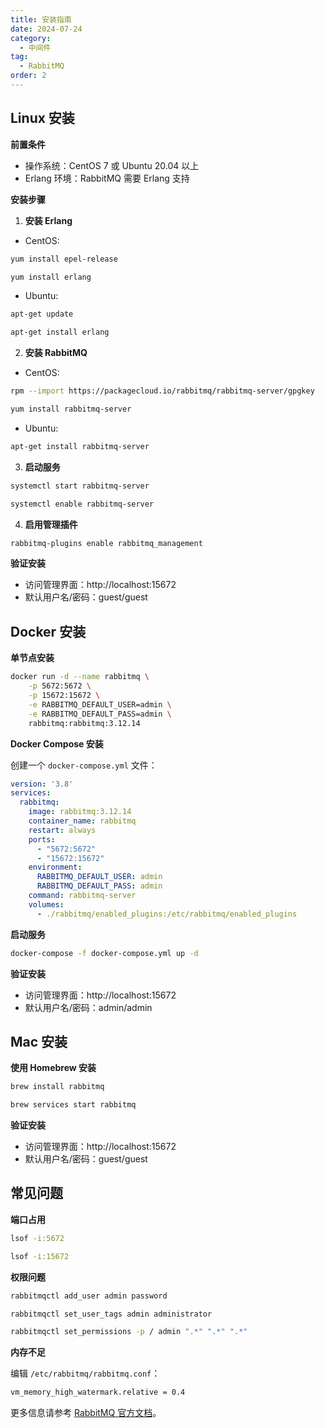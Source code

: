 ```yaml
---
title: 安装指南
date: 2024-07-24
category:
  - 中间件
tag:
  - RabbitMQ
order: 2
---
```


## Linux 安装

**前置条件**

- 操作系统：CentOS 7 或 Ubuntu 20.04 以上
- Erlang 环境：RabbitMQ 需要 Erlang 支持

**安装步骤**

1. **安装 Erlang**

- CentOS:

```bash
yum install epel-release

yum install erlang
```

- Ubuntu:

```bash
apt-get update

apt-get install erlang
```

2. **安装 RabbitMQ**

- CentOS:

```bash
rpm --import https://packagecloud.io/rabbitmq/rabbitmq-server/gpgkey

yum install rabbitmq-server
```

- Ubuntu:

```bash
apt-get install rabbitmq-server
```

3. **启动服务**

```bash
systemctl start rabbitmq-server

systemctl enable rabbitmq-server
```

4. **启用管理插件**

```bash
rabbitmq-plugins enable rabbitmq_management
```

**验证安装**

- 访问管理界面：http://localhost:15672
- 默认用户名/密码：guest/guest

## Docker 安装

**单节点安装**

```bash
docker run -d --name rabbitmq \
    -p 5672:5672 \
    -p 15672:15672 \
    -e RABBITMQ_DEFAULT_USER=admin \
    -e RABBITMQ_DEFAULT_PASS=admin \
    rabbitmq:rabbitmq:3.12.14
```

**Docker Compose 安装**

创建一个 `docker-compose.yml` 文件：

```yaml
version: '3.8'
services:
  rabbitmq:
    image: rabbitmq:3.12.14
    container_name: rabbitmq
    restart: always
    ports:
      - "5672:5672"
      - "15672:15672"
    environment:
      RABBITMQ_DEFAULT_USER: admin
      RABBITMQ_DEFAULT_PASS: admin
    command: rabbitmq-server
    volumes:
      - ./rabbitmq/enabled_plugins:/etc/rabbitmq/enabled_plugins
```

**启动服务**

```bash
docker-compose -f docker-compose.yml up -d
```

**验证安装**

- 访问管理界面：http://localhost:15672
- 默认用户名/密码：admin/admin

## Mac 安装

**使用 Homebrew 安装**

```bash
brew install rabbitmq

brew services start rabbitmq
```

**验证安装**

- 访问管理界面：http://localhost:15672
- 默认用户名/密码：guest/guest

## 常见问题

**端口占用**

```bash
lsof -i:5672

lsof -i:15672
```

**权限问题**

```bash
rabbitmqctl add_user admin password

rabbitmqctl set_user_tags admin administrator

rabbitmqctl set_permissions -p / admin ".*" ".*" ".*"
```

**内存不足**

编辑 `/etc/rabbitmq/rabbitmq.conf`：

```bash
vm_memory_high_watermark.relative = 0.4
```

更多信息请参考 [RabbitMQ 官方文档](https://www.rabbitmq.com/documentation.html)。
